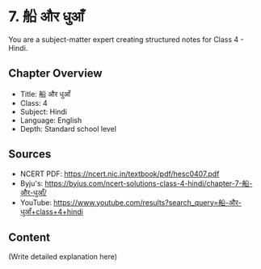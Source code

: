 # 7. 船 और धुआँ

You are a subject-matter expert creating structured notes for Class 4 - Hindi.

## Chapter Overview
- Title: 船 और धुआँ
- Class: 4
- Subject: Hindi
- Language: English
- Depth: Standard school level

## Sources
- NCERT PDF: https://ncert.nic.in/textbook/pdf/hesc0407.pdf
- Byju's: https://byjus.com/ncert-solutions-class-4-hindi/chapter-7-船-और-धुआँ/
- YouTube: https://www.youtube.com/results?search_query=船-और-धुआँ+class+4+hindi

## Content
(Write detailed explanation here)
